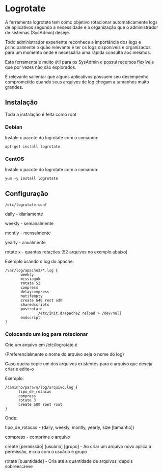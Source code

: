 # Logrotate

A ferramenta logrotate tem como objetivo rotacionar automaticamente logs de aplicativos segundo a necessidade e a organização que o administrador de sistemas (SysAdmin) deseje.

Todo administrador experiente reconhece a importância dos logs e principalmente o quão relevante é ter os logs disponíveis e organizados para um momento onde é necessária uma rápida consulta aos mesmos.

Esta ferramenta é muito útil para os SysAdmin e possui recursos flexíveis que por vezes não são explorados.

É relevante salientar que alguns aplicativos possuem seu desempenho comprometido quando seus arquivos de log chegam a tamanhos muito grandes.

## Instalação

Toda a instalação é feita como root

### Debian

Instale o pacote do logrotate com o comando:

`apt-get install logrotate`

### CentOS

 Instale o pacote do logrotate com o comando:

`yum -y install logrotate`

## Configuração

`/etc/logrotate.conf`

daily - diariamente

weekly - semanalmente

montly - mensalmente

yearly - anualmente

rotate x - quantas rotações (52 arquivos no exemplo abaixo)

Exemplo usando o log do apache:

 ```
/var/log/apache2/*.log {
        weekly
        missingok
        rotate 52
        compress
        delaycompress
        notifempty
        create 640 root adm
        sharedscripts
        postrotate
                /etc/init.d/apache2 reload > /dev/null
        endscript
 }
```

### Colocando um log para rotacionar

Crie um arquivo em /etc/logrotate.d

(Preferencialmente o nome do arquivo seja o nome do log)

Caso queira copie um dos arquivos existentes para o arquivo que deseja criar e edite-o

Exemplo:

 ```
 /caminho/para/o/log/arquivo.log {
       tipo_de_rotacao
       compress
       rotate 3
       create 600 root root       
}
```

Onde:

tipo\_de\_rotacao - (daily, weekly, montly, yearly, size \[tamanho\])

compress - comprime o arquivo

create \[permissão\] \[usuário\] \[grupo\] - Ao criar um arquivo novo aplica a permissão, e cria com o usuário e grupo

rotate \[quantidade\] - Cria até a quantidade de arquivos, depois sobreescreve